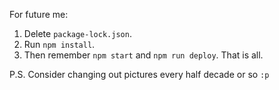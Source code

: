 For future me: 
1. Delete `package-lock.json`. 
2. Run `npm install`. 
3. Then remember `npm start` and `npm run deploy`. 
That is all.

P.S. Consider changing out pictures every half decade or so `:p`